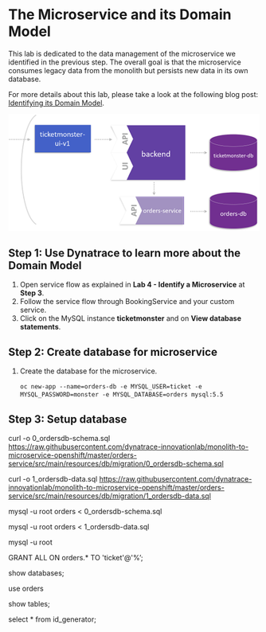 # The Microservice and its Domain Model

This lab is dedicated to the data management of the microservice we identified in the previous step. The overall goal is that the microservice consumes legacy data from the monolith but persists new data in its own database.

For more details about this lab, please take a look at the following blog post: [Identifying its Domain Model](https://www.dynatrace.com/news/blog/monolith-to-microservices-the-microservice-and-its-domain-model/).

![domain_model](../assets/domain_model.png)

## Step 1: Use Dynatrace to learn more about the Domain Model

1. Open service flow as explained in **Lab 4 - Identify a Microservice** at **Step 3**.
1. Follow the service flow through BookingService and your custom service. 
1. Click on the MySQL instance **ticketmonster** and on **View database statements**.

## Step 2: Create database for microservice

1. Create the database for the microservice.
    ```
    oc new-app --name=orders-db -e MYSQL_USER=ticket -e MYSQL_PASSWORD=monster -e MYSQL_DATABASE=orders mysql:5.5
    ```

## Step 3: Setup database
curl -o 0_ordersdb-schema.sql https://raw.githubusercontent.com/dynatrace-innovationlab/monolith-to-microservice-openshift/master/orders-service/src/main/resources/db/migration/0_ordersdb-schema.sql

curl -o 1_ordersdb-data.sql https://raw.githubusercontent.com/dynatrace-innovationlab/monolith-to-microservice-openshift/master/orders-service/src/main/resources/db/migration/1_ordersdb-data.sql

mysql -u root orders < 0_ordersdb-schema.sql

mysql -u root orders < 1_ordersdb-data.sql

mysql -u root

GRANT ALL ON orders.* TO 'ticket'@'%’;

show databases;

use orders

show tables;

select * from id_generator;

